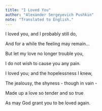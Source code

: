 ```yaml
---
title: "I Loved You"
author: "Alexander Sergeyevich Pushkin"
note: "Translated to English."
---
```


I loved you, and I probably still do,

And for a while the feeling may remain...

But let my love no longer trouble you,

I do not wish to cause you any pain.

I loved you; and the hopelessness I knew,

The jealousy, the shyness - though in vain -

Made up a love so tender and so true

As may God grant you to be loved again.
